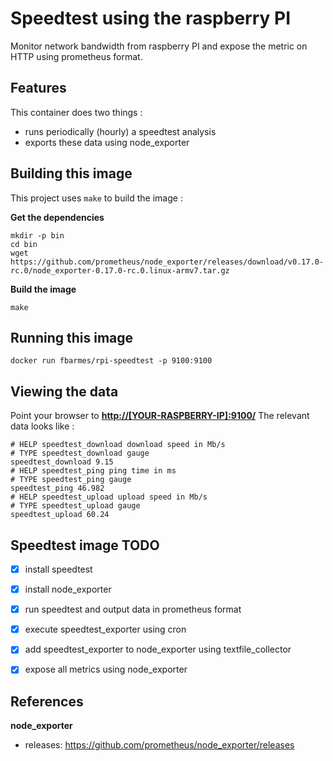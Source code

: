# Speedtest using the raspberry PI

Monitor network bandwidth from raspberry PI and expose the metric on HTTP using
prometheus format.

## Features

This container does two things :
 * runs periodically (hourly) a speedtest analysis
 * exports these data using node_exporter

## Building this image

This project uses `make` to build the image :

**Get the dependencies**  
```
mkdir -p bin
cd bin
wget https://github.com/prometheus/node_exporter/releases/download/v0.17.0-rc.0/node_exporter-0.17.0-rc.0.linux-armv7.tar.gz
```

**Build the image**
```
make
```

## Running this image

```
docker run fbarmes/rpi-speedtest -p 9100:9100
```

## Viewing the data

Point your browser to **<http://[YOUR-RASPBERRY-IP]:9100/>**
The relevant data looks like :
```
# HELP speedtest_download download speed in Mb/s
# TYPE speedtest_download gauge
speedtest_download 9.15
# HELP speedtest_ping ping time in ms
# TYPE speedtest_ping gauge
speedtest_ping 46.982
# HELP speedtest_upload upload speed in Mb/s
# TYPE speedtest_upload gauge
speedtest_upload 60.24
```


## Speedtest image TODO

 - [x] install speedtest
 - [x] install node_exporter
 - [x] run speedtest and output data in prometheus format
 - [x] execute speedtest_exporter using cron
 - [x] add speedtest_exporter to node_exporter using textfile_collector
 - [x] expose all metrics using node_exporter


## References

**node_exporter**  
 * releases: https://github.com/prometheus/node_exporter/releases
